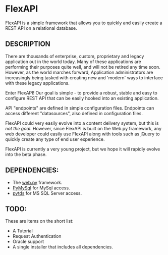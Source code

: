 FlexAPI
=======

FlexAPI is a simple framework that allows you to quickly and easily create a REST API on a relational database.

DESCRIPTION
-----------
There are thousands of enterprise, custom, proprietary and legacy application out in the world today.  Many of these
applications are performing their purposes quite well, and will not be retired any time soon.  However, as 
the world marches forward, Application administrators are increasingly being tasked with creating new and
'modern' ways to interface with these legacy applications.

Enter FlexAPI!  Our goal is simple - to provide a robust,
stable and easy to configure REST API that can be easily hooked into an existing application.

API "endpoints" are defined in simple configuration files.  Endpoints can access different "datasources", also defined in configuration files.

FlexAPI could very easily evolve into a content delivery system, but this is *not the goal*.  However, since FlexAPI is built
on the Web.py framework, any web
developer could easily use FlexAPI along with tools such as jQuery to quickly create any type 
of end user experience.

FlexAPI is currently a very young project, but we hope it will rapidly evolve into the beta phase.


DEPENDENCIES:
------------
* The [web.py](http://webpy.org/) framework.
* [PyMySql](https://github.com/petehunt/PyMySQL/) for MySql access.
* [pytds](https://github.com/denisenkom/pytds) for MS SQL Server access.

TODO:
----
These are items on the short list:
* A Tutorial
* Request Authentication
* Oracle support
* A single installer that includes all dependencies.